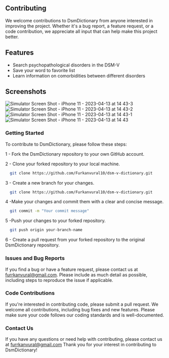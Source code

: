 
## Contributing

We welcome contributions to DsmDictionary from anyone interested in improving the project. Whether it's a bug report, a feature request, or a code contribution, we appreciate all input that can help make this project better.

## Features

- Search psychopathological disorders in the DSM-V
- Save your word to favorite list
- Learn information on comorbidities between different disorders

## Screenshots

![Simulator Screen Shot - iPhone 11 - 2023-04-13 at 14 43-3](https://user-images.githubusercontent.com/62665073/231824610-534db948-4a73-47b5-b6bb-e6cb796cf9f7.png)
![Simulator Screen Shot - iPhone 11 - 2023-04-13 at 14 43-2](https://user-images.githubusercontent.com/62665073/231824607-4e133863-6698-4ba2-9974-42166792c292.png)
![Simulator Screen Shot - iPhone 11 - 2023-04-13 at 14 43-1](https://user-images.githubusercontent.com/62665073/231824596-6fc0a936-b5bd-45dc-9422-5ba102736fb2.png)
![Simulator Screen Shot - iPhone 11 - 2023-04-13 at 14 43](https://user-images.githubusercontent.com/62665073/231824614-e6d93133-568b-4c00-8123-b416d0b7807e.png)






### Getting Started

To contribute to DsmDictionary, please follow these steps:

1 - Fork the DsmDictionary repository to your own GitHub account.

2 - Clone your forked repository to your local machine.

```bash
  git clone https://github.com/Furkanvural10/dsm-v-dictionary.git
```

3 - Create a new branch for your changes. 
```bash
  git clone https://github.com/Furkanvural10/dsm-v-dictionary.git
```
4 -Make your changes and commit them with a clear and concise message.
```bash
  git commit -m "Your commit message"
```
5 -Push your changes to your forked repository.
```bash
  git push origin your-branch-name
```

6 - Create a pull request from your forked repository to the original DsmDictionary repository.


### Issues and Bug Reports

If you find a bug or have a feature request, please contact us at furrkanvural@gmail.com. Please include as much detail as possible, including steps to reproduce the issue if applicable.

### Code Contributions

If you're interested in contributing code, please submit a pull request. We welcome all contributions, including bug fixes and new features. Please make sure your code follows our coding standards and is well-documented.

### Contact Us

If you have any questions or need help with contributing, please contact us at furrkanvural@gmail.com Thank you for your interest in contributing to DsmDictionary!

